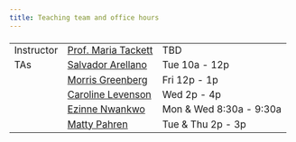 ```yaml
---
title: Teaching team and office hours
---
```


<style>
  .column {
  width: 100%;
  }

  table {
  width: 500px;
  font-size: 17px;
  font-weight: 400;
  padding-top: 5px;
  padding-bottom: 5px;
  }
  
</style>
  
|            |                     |     |
|------------|---------------------|-----|
| Instructor | [Prof. Maria Tackett](mailto:maria.tackett@duke.edu) | TBD |
| TAs         | [Salvador Arellano](mailto:salvador.chavero.arellano@duke.edu) | Tue 10a - 12p |
|       | [Morris Greenberg](mailto:morris.greenberg@duke.edu)     | Fri 12p - 1p |
|         | [Caroline Levenson](mailto:caroline.levenson@duke.edu)         | Wed 2p - 4p |
|          | [Ezinne Nwankwo](mailto:ezinne.nwankwo@duke.edu)    | Mon & Wed 8:30a - 9:30a |
|          | [Matty Pahren](mailto:martha.pahren@duke.edu)       | Tue & Thu 2p - 3p

